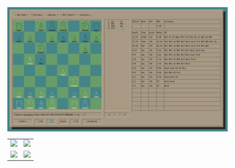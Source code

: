 <div align="center">
  <a href=https://github.com/spinojara/nchess>
    <img src=https://github.com/spinojara/nchess/blob/master/files/nchess.png>
  </a>
</div>

<table align="center">
  <tr>
    <td align="center">
      <a href=https://github.com/spinojara>
        <img height=205 src=https://github-readme-stats.vercel.app/api?username=spinojara&show_icons=true&theme=gruvbox&include_all_commits=true&card_width=400&line_height=27&show=prs_merged_percentage&hide=issues,prs>
      </a>
    </td>
    <td align="center">
      <a href=https://github.com/spinojara?tab=repositories>
        <img height=205 src=https://github-readme-stats.vercel.app/api/top-langs/?username=spinojara&theme=gruvbox&layout=compact&size_weight=0.75&count_weight=0.25&card_width=400>
      </a>
    </td>
  </tr>
  <tr>
    <td align="center">
      <a href=https://github.com/spinojara/bitbit>
        <img height=155 src=https://github-readme-stats.vercel.app/api/pin/?username=spinojara&repo=bitbit&theme=gruvbox>
      </a>
    </td>
    <td align="center">
      <a href=https://github.com/spinojara/nchess>
        <img height=155 src=https://github-readme-stats.vercel.app/api/pin/?username=spinojara&repo=nchess&theme=gruvbox>
      </a>
    </td>
  </tr>
</table>
